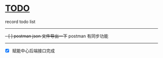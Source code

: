 # [TODO](https://github.com/ISheepp/2023/issues/2)

record todo list

---

~~- [ ] postman json 文件导出一下~~ postman 有同步功能

---

- [x] 赋能中心后端接口完成